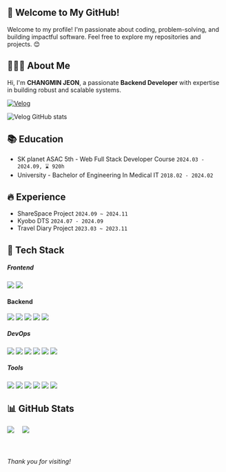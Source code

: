 ## 👋 Welcome to My GitHub!

Welcome to my profile! I'm passionate about coding, problem-solving, and building impactful software. Feel free to explore my repositories and projects. 😊

## 👨🏻‍💻 About Me
Hi, I'm **CHANGMIN JEON**, a passionate **Backend Developer** with expertise in building robust and scalable systems.

<!--[![Portfolio](https://img.shields.io/badge/Portfolio-000000?style=flat&logo=notion&logoColor=white)]() -->
[![Velog](https://img.shields.io/badge/Tech%20Blog-20C997?style=flat&logo=velog&logoColor=white)](https://velog.io/thereisname)

![Velog GitHub stats](https://velog-github-badge.vercel.app/badge/thereisname?theme=dark&posts=3)


## 📚 Education
- SK planet ASAC 5th - Web Full Stack Developer Course `2024.03 - 2024.09, ⌛ 920h`
- University - Bachelor of Engineering In Medical IT `2018.02 - 2024.02`


## 🔥 Experience
- ShareSpace Project `2024.09 ~ 2024.11`
- Kyobo DTS `2024.07 - 2024.09`
- Travel Diary Project `2023.03 ~ 2023.11`


## 📖 Tech Stack
<h5>Frontend</h5>
<span>
  <img src="https://img.shields.io/badge/JavaScript-F7DF1E?style=flat&logo=javascript&logoColor=black"/>
  <img src="https://img.shields.io/badge/React-61DAFB?style=flat&logo=react&logoColor=black"/>
</span>

<h4>Backend</h4>
<span>
  <img src="https://img.shields.io/badge/Java-007396?style=flat&logo=openJDK&logoColor=white"/>
  <img src="https://img.shields.io/badge/Spring-6DB33F?style=flat&logo=spring&logoColor=white"/>
  <img src="https://img.shields.io/badge/Spring Boot-6DB33F?style=flat&logo=spring-boot&logoColor=white"/>
  <img src="https://img.shields.io/badge/Android-3DDC84?style=flat&logo=android&logoColor=white"/>
  <img src="https://img.shields.io/badge/Python-3776AB?style=flat&logo=python&logoColor=white"/>
</span>

<h5>DevOps</h5>
<span>
  <img src="https://img.shields.io/badge/MySQL-4479A1?style=flat&logo=MySQL&logoColor=white"/>
  <img src="https://img.shields.io/badge/Docker-2496ED?style=flat&logo=Docker&logoColor=white"/>
  <img src="https://img.shields.io/badge/Amazon RDS-527FFF?style=flat&logo=amazonrds&logoColor=white"/>
  <img src="https://img.shields.io/badge/Amazon EC2-FF9900?style=flat&logo=amazonec2&logoColor=white"/>
  <img src="https://img.shields.io/badge/GitHub Actions-2088FF?style=flat&logo=GitHub Actions&logoColor=white"/>
  <img src="https://img.shields.io/badge/AWS S3-569A31?style=flat&logo=amazons3&logoColor=white"/>
</span>

<h5>Tools</h5>
<span>
  <img src="https://img.shields.io/badge/Git-F05032?style=flat&logo=Git&logoColor=white">
  <img src="https://img.shields.io/badge/GitHub-181717?style=flat&logo=GitHub&logoColor=white">
  <img src="https://img.shields.io/badge/IntelliJ%20IDEA-42A5F5?style=flat&logo=intellijidea&logoColor=white"/>
  <img src="https://img.shields.io/badge/VScode-007ACC?style=flat&logo=VScode&logoColor=white">
  <img src="https://img.shields.io/badge/Notion-000000?style=flat&logo=notion&logoColor=white"/>
  <img src="https://img.shields.io/badge/Android%20Studio-3DDC84?style=flat&logo=androidstudio&logoColor=white"/>
</span>


## 📊 GitHub Stats
<div  style="margin-top: 20px; margin-bottom: 20px;">
  <img src="https://github-readme-stats.vercel.app/api?username=thereisname&show_icons=true&theme=tokyonight" style="margin-right: 15px;" />
  <img src="https://github-readme-stats.vercel.app/api/top-langs/?username=thereisname&exclude_repo=dkssud8150.github.io&layout=compact&theme=tokyonight" />
</div>

<br><br>
*Thank you for visiting!*
